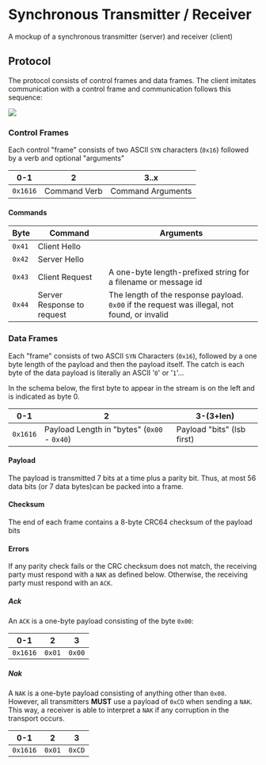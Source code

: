 # Synchronous Transmitter / Receiver

A mockup of a synchronous transmitter (server) and receiver (client)

## Protocol

The protocol consists of control frames and data frames. The client imitates communication with
a control frame and communication follows this sequence:

![](http://www.plantuml.com/plantuml/png/dL0xQyCm4DxrAxun6K8z6nG8BNb02I4fsO_gx9WSEbTIIlFlgzZ6GqepPD3olNNMOXMOK-Fh26lDgpJiqsn-uF3D0ILw06iMKTEZi_a0bXXaFMijzlnruPXGQS0R9NeKEMWDIS96X6kIqV-2hIOizUBTlwLxZgtwo4Ww-YOxkegIAr7y5CNKi6J-ID8uT8oxZUo6VGJoiSenUU5p3U_iwtI2Ld0vSFhtdulFin7L5Z8gszvyrrXsa-u2El_j47GsdC-Gtoy0)

### Control Frames

Each control "frame" consists of two ASCII `SYN` characters (`0x16`) followed by a verb and
optional "arguments"

|    0-1   |      2       |        3..x       |
| -------- | ------------ | ----------------- |
| `0x1616` | Command Verb | Command Arguments |

#### Commands
 
| Byte | Command | Arguments | 
| ---- | ------- | --------- |
| `0x41` | Client Hello | |
| `0x42` | Server Hello | |
| `0x43` | Client Request | A one-byte length-prefixed string for a filename or message id |
| `0x44` | Server Response to request | The length of the response payload. `0x00` if the request was illegal, not found, or invalid |


### Data Frames

Each "frame" consists of two ASCII `SYN` Characters (`0x16`), followed by a one byte length of
the payload and then the payload itself. The catch is each byte of the data payload is literally
an ASCII '`0`' or '`1`'...

In the schema below, the first byte to appear in the stream is on the left and is indicated as
byte 0.

|    0-1   |                      2                      |          3-(3+len)         |
| -------- | ------------------------------------------- | -------------------------- |
| `0x1616` | Payload Length in "bytes" (`0x00` - `0x40`) | Payload "bits" (lsb first) |

#### Payload

The payload is transmitted 7 bits at a time plus a parity bit. Thus, at most 56 data bits (or 7
data bytes)can be packed into a frame.

#### Checksum

The end of each frame contains a 8-byte CRC64 checksum of the payload bits

#### Errors

If any parity check fails or the CRC checksum does not match, the receiving party must respond
with a `NAK` as defined below. Otherwise, the receiving party must respond with an `ACK`.

##### Ack

An `ACK` is a one-byte payload consisting of the byte `0x00`:

|    0-1   |    2   |    3   |
| -------- | ------ | ------ |
| `0x1616` | `0x01` | `0x00` |

##### Nak

A `NAK` is a one-byte payload consisting of anything other than `0x00`. However, all transmitters
**MUST** use a payload of `0xCD` when sending a `NAK`. This way, a receiver is able to interpret
a `NAK` if any corruption in the transport occurs.

|    0-1   |    2   |    3   |
| -------- | ------ | ------ |
| `0x1616` | `0x01` | `0xCD` |